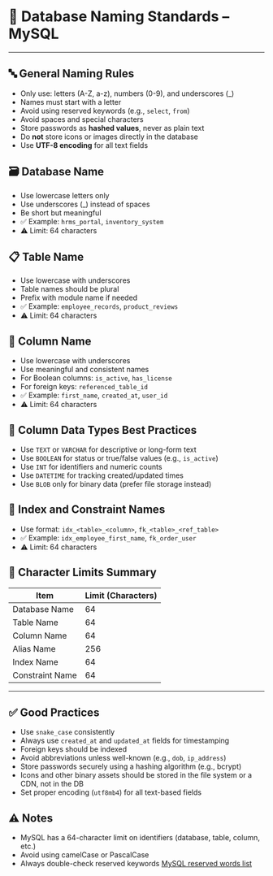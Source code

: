 # 📘 Database Naming Standards – MySQL

---

## 🔤 **General Naming Rules**
- Only use: letters (A-Z, a-z), numbers (0-9), and underscores (_)
- Names must start with a letter
- Avoid using reserved keywords (e.g., `select`, `from`)
- Avoid spaces and special characters
- Store passwords as **hashed values**, never as plain text
- Do **not** store icons or images directly in the database
- Use **UTF-8 encoding** for all text fields

## 🗃️ Database Name
- Use lowercase letters only
- Use underscores (_) instead of spaces
- Be short but meaningful
- ✅ Example: `hrms_portal`, `inventory_system`
- ⚠️ Limit: 64 characters

## 📋 Table Name
- Use lowercase with underscores
- Table names should be plural
- Prefix with module name if needed
- ✅ Example: `employee_records`, `product_reviews`
- ⚠️ Limit: 64 characters

## 📑 Column Name
- Use lowercase with underscores
- Use meaningful and consistent names
- For Boolean columns: `is_active`, `has_license`
- For foreign keys: `referenced_table_id`
- ✅ Example: `first_name`, `created_at`, `user_id`
- ⚠️ Limit: 64 characters

## 🧱 Column Data Types Best Practices
- Use `TEXT` or `VARCHAR` for descriptive or long-form text
- Use `BOOLEAN` for status or true/false values (e.g., `is_active`)
- Use `INT` for identifiers and numeric counts
- Use `DATETIME` for tracking created/updated times
- Use `BLOB` only for binary data (prefer file storage instead)

## 📌 Index and Constraint Names
- Use format: `idx_<table>_<column>`, `fk_<table>_<ref_table>`
- ✅ Example: `idx_employee_first_name`, `fk_order_user`
- ⚠️ Limit: 64 characters

## 📏 Character Limits Summary

| Item               | Limit (Characters) |
|--------------------|--------------------|
| Database Name      | 64                 |
| Table Name         | 64                 |
| Column Name        | 64                 |
| Alias Name         | 256                |
| Index Name         | 64                 |
| Constraint Name    | 64                 |

---

## ✅ Good Practices
- Use `snake_case` consistently
- Always use `created_at` and `updated_at` fields for timestamping
- Foreign keys should be indexed
- Avoid abbreviations unless well-known (e.g., `dob`, `ip_address`)
- Store passwords securely using a hashing algorithm (e.g., bcrypt)
- Icons and other binary assets should be stored in the file system or a CDN, not in the DB
- Set proper encoding (`utf8mb4`) for all text-based fields

## ⚠️ Notes
- MySQL has a 64-character limit on identifiers (database, table, column, etc.)
- Avoid using camelCase or PascalCase
- Always double-check reserved keywords [MySQL reserved words list](https://dev.mysql.com/doc/refman/8.0/en/keywords.html)
